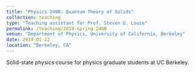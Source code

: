 ```yaml
---
title: "Physics 240B: Quantum Theory of Solids"
collection: teaching
type: "Teaching assistant for Prof. Steven G. Louie"
permalink: /teaching/2019-spring-240B
venue: "Department of Physics, University of California, Berkeley"
date: 2019-01-22
location: "Berkeley, CA"
---
```


Solid-state physics course for physics graduate students at UC Berkeley.
